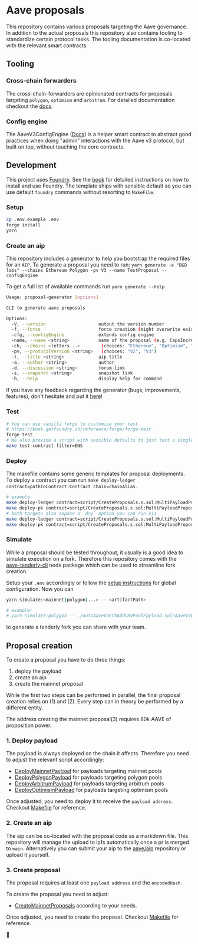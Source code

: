 # Aave proposals

This repository contains various proposals targeting the Aave governance.
In addition to the actual proposals this repository also contains tooling to standardize certain protocol tasks. The tooling documentation is co-located with the relevant smart contracts.

## Tooling

### Cross-chain forwarders

The cross-chain-forwarders are opinionated contracts for proposals targeting `polygon`, `optimism` and `arbitrum`. For detailed documentation checkout the [docs](./src/lib/crosschainforwarders/).

### Config engine

The AaveV3ConfigEngine ([Docs](https://github.com/bgd-labs/aave-helpers/tree/master/src/v3-config-engine#how-to-use-the-engine)) is a helper smart contract to abstract good practices when doing "admin" interactions with the Aave v3 protocol, but built on top, without touching the core contracts.

## Development

This project uses [Foundry](https://getfoundry.sh). See the [book](https://book.getfoundry.sh/getting-started/installation.html) for detailed instructions on how to install and use Foundry.
The template ships with sensible default so you can use default `foundry` commands without resorting to `MakeFile`.

### Setup

```sh
cp .env.example .env
forge install
yarn
```

### Create an aip

This repository includes a generator to help you bootstrap the required files for an `AIP`.
To generate a proposal you need to run: `yarn generate -a "BGD labs" --chains Ethereum Polygon -pv V3 --name TestProposal --configEngine`

To get a full list of available commands run `yarn generate --help`

```sh
Usage: proposal-generator [options]

CLI to generate aave proposals

Options:
  -V, --version                    output the version number
  -f, --force                      force creation (might overwrite existing files)
  -cfg, --configEngine             extends config engine
  -name, --name <string>           name of the proposal (e.g. CapsIncrease)
  -ch, --chains <letters...>        (choices: "Ethereum", "Optimism", "Arbitrum", "Polygon", "Avalanche", "Fantom", "Harmony", "Metis")
  -pv, --protocolVersion <string>   (choices: "V2", "V3")
  -t, --title <string>             aip title
  -a, --author <string>            author
  -d, --discussion <string>        forum link
  -s, --snapshot <string>          snapshot link
  -h, --help                       display help for command
```

If you have any feedback regarding the generator (bugs, improvements, features), don't hesitate and put it [here](https://github.com/bgd-labs/aave-proposals/issues/200)!

### Test

```sh
# You can use vanilla forge to customize your test
# https://book.getfoundry.sh/reference/forge/forge-test
forge test
# We also provide a script with sensible defaults to just test a single contract matching a filter
make test-contract filter=ENS
```

### Deploy

The makefile contains some generic templates for proposal deployments.
To deploy a contract you can run `make deploy-ledger contract=pathToContract:Contract chain=chainAlias`.

```sh
# example
make deploy-ledger contract=script/CreateProposals.s.sol:MultiPayloadProposal chain=mainnet
make deploy-pk contract=script/CreateProposals.s.sol:MultiPayloadProposal chain=mainnet
# both targets also expose a `dry` option you can run via
make deploy-ledger contract=script/CreateProposals.s.sol:MultiPayloadProposal chain=mainnet dry=true
make deploy-pk contract=script/CreateProposals.s.sol:MultiPayloadProposal chain=mainnet dry=true
```

### Simulate

While a proposal should be tested throughout, it usually is a good idea to simulate execution on a fork. Therefore this repository comes with the [aave-tenderly-cli](https://github.com/bgd-labs/aave-tenderly-cli) node package which can be used to streamline fork creation.

Setup your `.env` accordingly or follow the [setup instructions](https://github.com/bgd-labs/aave-tenderly-cli#setup-env) for global configuration. Now you can

```sh
yarn simulate:<mainnet|polygon|...> -- <artifactPath>

# example:
# yarn simulate:polygon -- ./out/AaveV3EthAddCRVPoolPayload.sol/AaveV3EthAddCRVPoolPayload.json
```

to generate a tenderly fork you can share with your team.

## Proposal creation

To create a proposal you have to do three things:

1. deploy the payload
2. create an aip
3. create the mainnet proposal

While the first two steps can be performed in parallel, the final proposal creation relies on (1) and (2).
Every step can in theory be performed by a different entity.

The address creating the mainnet proposal(3) requires 80k AAVE of proposition power.

### 1. Deploy payload

The payload is always deployed on the chain it affects.
Therefore you need to adjust the relevant script accordingly:

- [DeployMainnetPayload](./script/DeployMainnetPayload.s.sol) for payloads targeting mainnet pools
- [DeployPolygonPayload](./script/DeployPolygonPayload.s.sol) for payloads targeting polygon pools
- [DeployArbitrumPayload](./script/DeployArbitrumPayload.s.sol) for payloads targeting arbitrum pools
- [DeployOptimismPayload](./script/DeployOptimismPayload.s.sol) for payloads targeting optimism pools

Once adjusted, you need to deploy it to receive the `payload address`.
Checkout [Makefile](./Makefile) for reference.

### 2. Create an aip

The aip can be co-located with the proposal code as a markdown file.
This repository will manage the upload to ipfs automatically once a pr is merged to `main`.
Alternatively you can submit your aip to the [aave/aip](https://github.com/aave/aip) repository or upload it yourself.

### 3. Create proposal

The proposal requires at least one `payload address` and the `encodedHash`.

To create the proposal you need to adjust:

- [CreateMainnetProposals](./script/CreateProposals.s.sol) according to your needs.

Once adjusted, you need to create the proposal.
Checkout [Makefile](./Makefile) for reference.

:tada:
